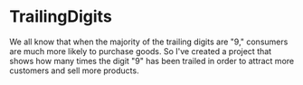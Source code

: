 # TrailingDigits
We all know that when the majority of the trailing digits are "9," consumers are much more likely to purchase goods. So I've created a project that shows how many times the digit "9" has been trailed in order to attract more customers and sell more products.

